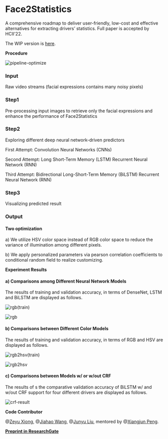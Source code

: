 # Face2Statistics
A comprehensive roadmap to deliver user-friendly, low-cost and effective alternatives for extracting drivers’  statistics. Full paper is accepted by HCII'22.

The WIP version is [here](https://github.com/unnc-ucc/Face2Multimodal).

**Procedure**

![pipeline-optimize](./fig/pipeline-optimize.png)

### Input

Raw video streams (facial expressions contains many noisy pixels)

### Step1

Pre-processing input images to retrieve only the facial expressions and enhance the performance of Face2Statistics

### Step2

Exploring different deep neural network-driven predictors

  First Attempt: Convolution Neural Networks (CNNs) 

  Second Attempt: Long Short-Term Memory (LSTM) Recurrent Neural Network (RNN) 

  Third Attempt: Bidirectional Long-Short-Term Memory (BiLSTM) Recurrent Neural Network (RNN)

### Step3

Visualizing predicted result

### Output

#### Two optimization

a) We utilize HSV color space instead of RGB color space to reduce the variance of illumination among different pixels.

b) We apply personalized parameters via pearson correlation coefficients to conditional random field to realize customizing.



**Experiment Results**

#### a) Comparisons among Different Neural Network Models

 The results of training and validation accuracy, in terms of DenseNet, LSTM and BiLSTM are displayed as follows.

![rgb(train)](./fig/rgb(train).png)

![rgb](./fig/rgb.png)

#### b) Comparisons between Different Color Models

The results of training and validation accuracy, in terms of RGB and HSV are displayed as follows.

![rgb2hsv(train)](./fig/rgb2hsv(train).png)

![rgb2hsv](./fig/rgb2hsv.png)

#### c) Comparisons between Models w/ or w/out CRF

The results of s the comparative validation accuracy of BiLSTM w/ and w/out CRF support for four different drivers are displayed as follows.

![crf-result](./fig/crf-result.png)



**Code Contributor**

@[Zeyu Xiong](https://github.com/BILLXZY1215), @[Jiahao Wang](https://github.com/wjhUNUK), @[Junyu Liu](https://github.com/Junyu-Liu-Nate), mentored by @[Xiangjun Peng](https://github.com/Shiangjun).

**[Preprint in ResearchGate](https://www.researchgate.net/publication/358532608_Face2Statistics_User-Friendly_Low-Cost_and_Effective_Alternative_to_In-Vehicle_SensorsMonitors_for_Drivers)**
